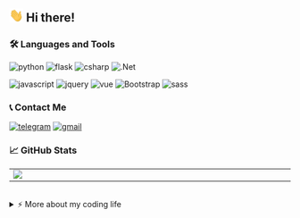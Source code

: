 ## <img src="https://raw.githubusercontent.com/ivannikovaleksej10/ivannikovaleksej10/master/wave.gif" width="25px"> Hi there! 

### 🛠 Languages and Tools

![python](https://img.shields.io/badge/-python-000?style=for-the-badge&logo=python)
![flask](https://img.shields.io/badge/-flask-000?style=for-the-badge&logo=flask)
![csharp](https://img.shields.io/badge/-csharp-000?style=for-the-badge&logo=csharp)
![.Net](https://img.shields.io/badge/-framework-000?style=for-the-badge&logo=.net)

![javascript](https://img.shields.io/badge/-javascript-000?style=for-the-badge&logo=javascript)
![jquery](https://img.shields.io/badge/-jquery-000?style=for-the-badge&logo=jquery)
![vue](https://img.shields.io/badge/-vue-000?style=for-the-badge&logo=vue.js)
![Bootstrap](https://img.shields.io/badge/-bootstrap-000?style=for-the-badge&logo=bootstrap)
![sass](https://img.shields.io/badge/-sass-000?style=for-the-badge&logo=sass)

### 📞 Contact Me

[![telegram](https://img.shields.io/badge/-telegram-000?style=for-the-badge&logo=telegram)](https://t.me/youngrichwigga)
[![gmail](https://img.shields.io/badge/-gmail-000?style=for-the-badge&logo=gmail)](mailto:ivannikovaleksej10@gmail.com)

### 📈 GitHub Stats
<p align="center">
  <table>
  <tr>
      <td><img width="550px" align="left" src="https://github-readme-stats.vercel.app/api?username=ivannikovaleksej10&count_private=true&hide_border=true&count_private=false&layout=compact&hide_title=true&show_icons=true&theme=dark&icon_color=5194f0&bg_color=0d1117" /></td>
      <td><img width="550px" align="right" src="https://github-readme-stats.vercel.app/api/top-langs/?username=ivannikovaleksej10&count_private=true&hide=html&layout=compact&hide_border=true&hide_title=true&theme=dark&icon_color=5194f0&bg_color=0d1117" /></td>
  </tr>   
</table>
</p>

<br />

<details>
<summary>⚡️ More about my coding life</summary>
<br />

[![roadmap.sh](https://api.roadmap.sh/v1-badge/tall/64dd0db2095da82caf9cfc3b?variant=dark)](https://roadmap.sh)


</details>





